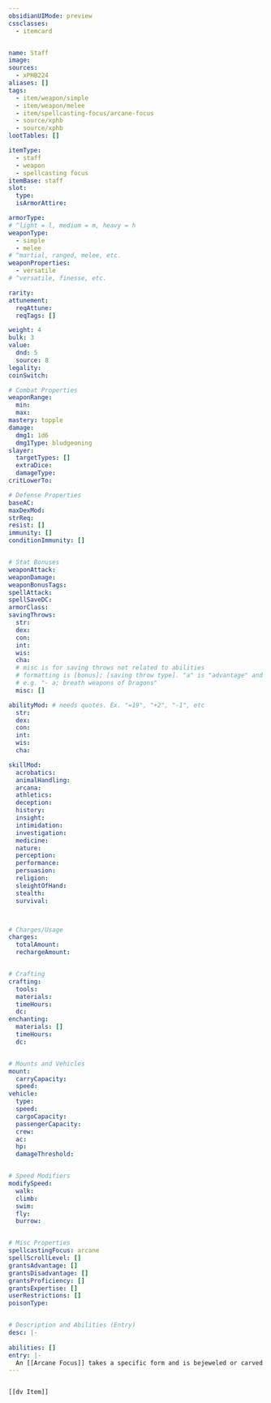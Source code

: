 ```yaml
---
obsidianUIMode: preview
cssclasses:
  - itemcard


name: Staff
image: 
sources: 
  - xPHB224
aliases: []
tags: 
  - item/weapon/simple
  - item/weapon/melee
  - item/spellcasting-focus/arcane-focus
  - source/xphb
  - source/xphb
lootTables: []

itemType: 
  - staff
  - weapon
  - spellcasting focus
itemBase: staff
slot:
  type: 
  isArmorAttire: 

armorType:  
# ^light = l, medium = m, heavy = h
weaponType:
  - simple
  - melee
# ^martial, ranged, melee, etc.
weaponProperties: 
  - versatile
# ^versatile, finesse, etc.  

rarity: 
attunement:
  reqAttune: 
  reqTags: []

weight: 4
bulk: 3
value:
  dnd: 5
  source: 8
legality:
coinSwitch: 

# Combat Properties
weaponRange:
  min: 
  max: 
mastery: topple
damage:
  dmg1: 1d6
  dmg1Type: bludgeoning  
slayer:
  targetTypes: []
  extraDice: 
  damageType: 
critLowerTo: 

# Defense Properties
baseAC: 
maxDexMod: 
strReq: 
resist: []
immunity: []
conditionImmunity: []


# Stat Bonuses
weaponAttack: 
weaponDamage: 
weaponBonusTags:
spellAttack:
spellSaveDC:
armorClass: 
savingThrows: 
  str:
  dex:
  con:
  int:
  wis:
  cha:
  # misc is for saving throws not related to abilities
  # formatting is [bonus]; [saving throw type]. "a" is "advantage" and 1,2,3 are for +1,+2,+3 etc. 
  # e.g. "- a; breath weapons of Dragons"
  misc: []

abilityMod: # needs quotes. Ex. "=19", "+2", "-1", etc
  str: 
  dex: 
  con: 
  int: 
  wis: 
  cha: 

skillMod:
  acrobatics:
  animalHandling:
  arcana:
  athletics:
  deception:
  history:
  insight:
  intimidation:
  investigation:
  medicine:
  nature:
  perception:
  performance:
  persuasion:
  religion:
  sleightOfHand:
  stealth:
  survival:



# Charges/Usage
charges:
  totalAmount: 
  rechargeAmount: 


# Crafting
crafting:
  tools: 
  materials:
  timeHours: 
  dc: 
enchanting:
  materials: []
  timeHours: 
  dc: 


# Mounts and Vehicles
mount:
  carryCapacity:
  speed:
vehicle:
  type: 
  speed:
  cargoCapacity: 
  passengerCapacity: 
  crew: 
  ac: 
  hp: 
  damageThreshold: 


# Speed Modifiers
modifySpeed:
  walk:
  climb:
  swim:
  fly:
  burrow:


# Misc Properties
spellcastingFocus: arcane
spellScrollLevel: []
grantsAdvantage: []
grantsDisadvantage: []
grantsProficiency: []
grantsExpertise: []
userRestrictions: []
poisonType: 


# Description and Abilities (Entry)
desc: |-
  
abilities: []
entry: |-
  An [[Arcane Focus]] takes a specific form and is bejeweled or carved to channel arcane magic. A [[Sorcerer]], [[Warlock]], or [[Wizard]] can use such an item as a [[Spellcasting Focus]].
---
```


```meta-bind-embed

[[dv Item]]

```